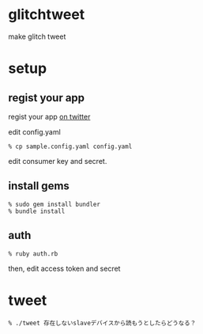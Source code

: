 glitchtweet
===========
make glitch tweet

setup
=====

regist your app
---------------
regist your app [on twitter](http://twitter.com/apps/new)

edit config.yaml

    % cp sample.config.yaml config.yaml

edit consumer key and secret.


install gems
------------

    % sudo gem install bundler
    % bundle install


auth
----

    % ruby auth.rb

then, edit access token and secret


tweet
=====

    % ./tweet 存在しないslaveデバイスから読もうとしたらどうなる？